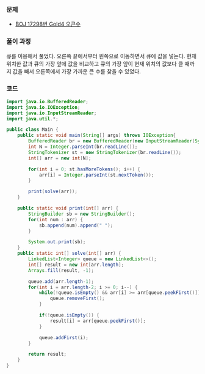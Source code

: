 ### 문제

- [BOJ 17298번 Gold4 오큰수](https://www.acmicpc.net/problem/17298)

### 풀이 과정

큐를 이용해서 풀었다. 오른쪽 끝에서부터 왼쪽으로 이동하면서 큐에 값을 넣는다. 현재 위치한 값과 큐의 가장 앞에 값을 비교하고 큐의 가장 앞이 현재 위치의 값보다 클 때까지 값을 빼서 오른쪽에서 가장 가까운 큰 수를 찾을 수 있었다.

### 코드

```java
import java.io.BufferedReader;
import java.io.IOException;
import java.io.InputStreamReader;
import java.util.*;

public class Main {
    public static void main(String[] args) throws IOException{
        BufferedReader br = new BufferedReader(new InputStreamReader(System.in));
        int N = Integer.parseInt(br.readLine());
        StringTokenizer st = new StringTokenizer(br.readLine());
        int[] arr = new int[N];

        for(int i = 0; st.hasMoreTokens(); i++) {
            arr[i] = Integer.parseInt(st.nextToken());
        }

        print(solve(arr));
    }

    public static void print(int[] arr) {
        StringBuilder sb = new StringBuilder();
        for(int num : arr) {
            sb.append(num).append(" ");
        }

        System.out.print(sb);
    }
    public static int[] solve(int[] arr) {
        LinkedList<Integer> queue = new LinkedList<>();
        int[] result = new int[arr.length];
        Arrays.fill(result, -1);

        queue.add(arr.length-1);
        for(int i = arr.length-2; i >= 0; i--) {
            while(!queue.isEmpty() && arr[i] >= arr[queue.peekFirst()]) {
                queue.removeFirst();
            }

            if(!queue.isEmpty()) {
                result[i] = arr[queue.peekFirst()];
            }

            queue.addFirst(i);
        }

        return result;
    }
}

```


